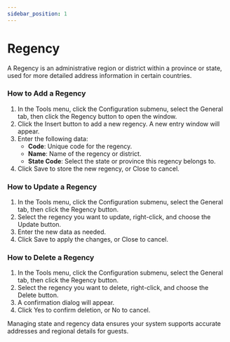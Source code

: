 ```yaml
---
sidebar_position: 1
---
```


# Regency

A Regency is an administrative region or district within a province or state, used for more detailed address information in certain countries.

### How to Add a Regency

1. In the Tools menu, click the Configuration submenu, select the General tab, then click the Regency button to open the window.
2. Click the Insert button to add a new regency. A new entry window will appear.
3. Enter the following data:
   - **Code**: Unique code for the regency.
   - **Name**: Name of the regency or district.
   - **State Code**: Select the state or province this regency belongs to.
4. Click Save to store the new regency, or Close to cancel.

### How to Update a Regency

1. In the Tools menu, click the Configuration submenu, select the General tab, then click the Regency button.
2. Select the regency you want to update, right-click, and choose the Update button.
3. Enter the new data as needed.
4. Click Save to apply the changes, or Close to cancel.

### How to Delete a Regency

1. In the Tools menu, click the Configuration submenu, select the General tab, then click the Regency button.
2. Select the regency you want to delete, right-click, and choose the Delete button.
3. A confirmation dialog will appear.
4. Click Yes to confirm deletion, or No to cancel.

Managing state and regency data ensures your system supports accurate addresses and regional details for guests.
